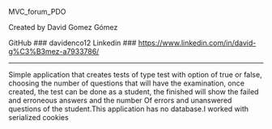 MVC_forum_PDO

Created by David Gomez Gómez

GitHub ### davidenco12 
Linkedin ### https://www.linkedin.com/in/david-g%C3%B3mez-a7933786/
______________________________________________________________________________________________

Simple application that creates tests of type test with option of true or false, choosing the number of questions that will have the examination, once created, the test can be done as a student, the finished will show the failed and erroneous answers and the number Of errors and unanswered questions of the student.This application has no database.I worked with serialized cookies